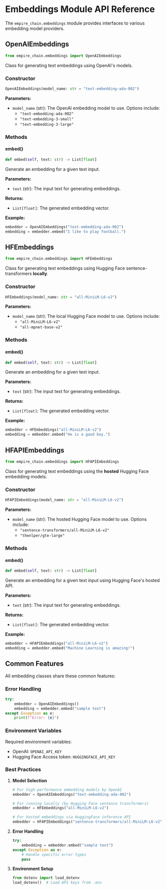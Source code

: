 # Embeddings Module API Reference

The `empire_chain.embeddings` module provides interfaces to various embedding model providers.

## OpenAIEmbeddings

```python
from empire_chain.embeddings import OpenAIEmbeddings
```

Class for generating text embeddings using OpenAI's models.

### Constructor

```python
OpenAIEmbeddings(model_name: str = "text-embedding-ada-002")
```

**Parameters:**
- `model_name` (str): The OpenAI embedding model to use. Options include:
  - `"text-embedding-ada-002"`
  - `"text-embedding-3-small"`
  - `"text-embedding-3-large"`

### Methods

#### embed()

```python
def embed(self, text: str) -> List[float]
```

Generate an embedding for a given text input.

**Parameters:**
- `text` (str): The input text for generating embeddings.

**Returns:**
- `List[float]`: The generated embedding vector.

**Example:**
```python
embedder = OpenAIEmbeddings("text-embedding-ada-002")
embedding = embedder.embed("I like to play football.")
```

## HFEmbeddings

```python
from empire_chain.embeddings import HFEmbeddings
```

Class for generating text embeddings using Hugging Face sentence-transformers **locally**.

### Constructor

```python
HFEmbeddings(model_name: str = "all-MiniLM-L6-v2")
```

**Parameters:**
- `model_name` (str): The local Hugging Face model to use. Options include:
  - `"all-MiniLM-L6-v2"`
  - `"all-mpnet-base-v2"`

### Methods

#### embed()

```python
def embed(self, text: str) -> List[float]
```

Generate an embedding for a given text input.

**Parameters:**
- `text` (str): The input text for generating embeddings.

**Returns:**
- `List[float]`: The generated embedding vector.

**Example:**
```python
embedder = HFEmbeddings("all-MiniLM-L6-v2")
embedding = embedder.embed("He is a good boy.")
```

## HFAPIEmbeddings

```python
from empire_chain.embeddings import HFAPIEmbeddings
```

Class for generating text embeddings using the **hosted** Hugging Face embeddiing models.

### Constructor

```python
HFAPIEmbeddings(model_name: str = "all-MiniLM-L6-v2")
```

**Parameters:**
- `model_name` (str): The hosted Hugging Face model to use. Options include:
  - `"sentence-transformers/all-MiniLM-L6-v2"`
  - `"thenlper/gte-large"`

### Methods

#### embed()

```python
def embed(self, text: str) -> List[float]
```

Generate an embedding for a given text input using Hugging Face's hosted API.

**Parameters:**
- `text` (str): The input text for generating embeddings.

**Returns:**
- `List[float]`: The generated embedding vector.

**Example:**
```python
embedder = HFAPIEmbeddings("all-MiniLM-L6-v2")
embedding = embedder.embed("Machine Learning is amazing!")
```

## Common Features

All embedding classes share these common features:

### Error Handling

```python
try:
    embedder = OpenAIEmbeddings()
    embedding = embedder.embed("sample text")
except Exception as e:
    print(f"Error: {e}")
```

### Environment Variables

Required environment variables:
- OpenAI: `OPENAI_API_KEY`
- Hugging Face Access token: `HUGGINGFACE_API_KEY`

### Best Practices

1. **Model Selection**
   ```python
   # For high-performance embedding models by OpenAI
   embedder = OpenAIEmbeddings("text-embedding-ada-002")
   
   # For running locally (by Hugging Face sentence transformers)   
   embedder = HFEmbeddings("all-MiniLM-L6-v2")
   
   # For hosted embeddings via HuggingFace inference API
   embedder = HFAPIEmbeddings("sentence-transformers/all-MiniLM-L6-v2")
   ```

2. **Error Handling**
   ```python
   try:
       embedding = embedder.embed("sample text")
   except Exception as e:
       # Handle specific error types
       pass
   ```

3. **Environment Setup**
   ```python
   from dotenv import load_dotenv
   load_dotenv()  # Load API keys from .env
   ```

